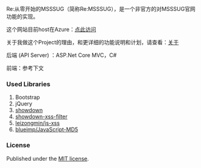 ﻿Re:从零开始的MSSSUG（简称Re:MSSSUG），是一个非官方的对MSSSUG官网功能的实现。

这个网站目前host在Azure：[点此访问](http://remsssug.azurewebsites.net/)

关于我做这个Project的理由，和更详细的功能说明和计划，请查看：[关于](http://remsssug.azurewebsites.net/page/about)

后端 (API Server) ：ASP.Net Core MVC，C#

前端：参考下文

### Used Libraries

1. Bootstrap
2. jQuery
3. [showdown](https://github.com/showdownjs/showdown)
4. [showdown-xss-filter](https://github.com/VisionistInc/showdown-xss-filter)
5. [leizongmin/js-xss](https://github.com/leizongmin/js-xss)
6. [blueimp/JavaScript-MD5](https://github.com/blueimp/JavaScript-MD5)

### License

Published under the [MIT license](https://opensource.org/licenses/MIT).
